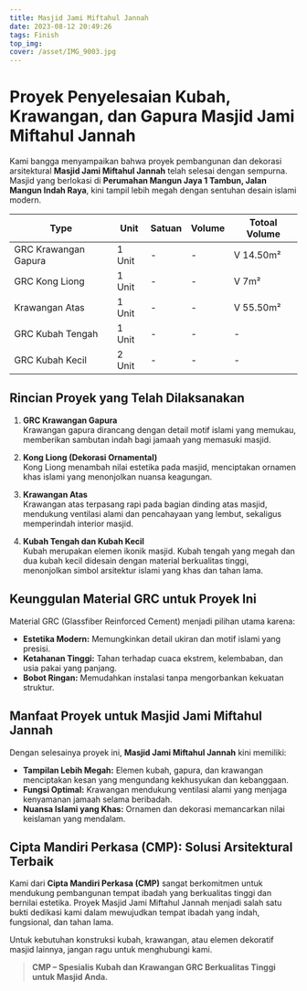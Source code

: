 ```yaml
---
title: Masjid Jami Miftahul Jannah
date: 2023-08-12 20:49:26
tags: Finish
top_img:
cover: /asset/IMG_9003.jpg
---
```

# **Proyek Penyelesaian Kubah, Krawangan, dan Gapura Masjid Jami Miftahul Jannah**  

Kami bangga menyampaikan bahwa proyek pembangunan dan dekorasi arsitektural **Masjid Jami Miftahul Jannah** telah selesai dengan sempurna. Masjid yang berlokasi di **Perumahan Mangun Jaya 1 Tambun, Jalan Mangun Indah Raya**, kini tampil lebih megah dengan sentuhan desain islami modern.  

|       Type      |  Unit  | Satuan |   Volume    | Totoal Volume |
| --------------- | ------ | ------ | ----------- | ------------- |
| GRC Krawangan Gapura | 1 Unit | - | - | V 14.50m² |
| GRC Kong Liong | 1 Unit | - | - | V 7m² |
| Krawangan Atas| 1 Unit | - | - | V 55.50m² |
| GRC Kubah Tengah | 1 Unit | - | - | - |
| GRC Kubah Kecil | 2 Unit | - | - | - |


## **Rincian Proyek yang Telah Dilaksanakan**  

1. **GRC Krawangan Gapura**  
   Krawangan gapura dirancang dengan detail motif islami yang memukau, memberikan sambutan indah bagi jamaah yang memasuki masjid.  

2. **Kong Liong (Dekorasi Ornamental)**  
   Kong Liong menambah nilai estetika pada masjid, menciptakan ornamen khas islami yang menonjolkan nuansa keagungan.  

3. **Krawangan Atas**  
   Krawangan atas terpasang rapi pada bagian dinding atas masjid, mendukung ventilasi alami dan pencahayaan yang lembut, sekaligus memperindah interior masjid.  

4. **Kubah Tengah dan Kubah Kecil**  
   Kubah merupakan elemen ikonik masjid. Kubah tengah yang megah dan dua kubah kecil didesain dengan material berkualitas tinggi, menonjolkan simbol arsitektur islami yang khas dan tahan lama.  

## **Keunggulan Material GRC untuk Proyek Ini**  
Material GRC (Glassfiber Reinforced Cement) menjadi pilihan utama karena:  
- **Estetika Modern:** Memungkinkan detail ukiran dan motif islami yang presisi.  
- **Ketahanan Tinggi:** Tahan terhadap cuaca ekstrem, kelembaban, dan usia pakai yang panjang.  
- **Bobot Ringan:** Memudahkan instalasi tanpa mengorbankan kekuatan struktur.  

## **Manfaat Proyek untuk Masjid Jami Miftahul Jannah**  
Dengan selesainya proyek ini, **Masjid Jami Miftahul Jannah** kini memiliki:  
- **Tampilan Lebih Megah:** Elemen kubah, gapura, dan krawangan menciptakan kesan yang mengundang kekhusyukan dan kebanggaan.  
- **Fungsi Optimal:** Krawangan mendukung ventilasi alami yang menjaga kenyamanan jamaah selama beribadah.  
- **Nuansa Islami yang Khas:** Ornamen dan dekorasi memancarkan nilai keislaman yang mendalam.  

## **Cipta Mandiri Perkasa (CMP): Solusi Arsitektural Terbaik**  
Kami dari **Cipta Mandiri Perkasa (CMP)** sangat berkomitmen untuk mendukung pembangunan tempat ibadah yang berkualitas tinggi dan bernilai estetika. Proyek Masjid Jami Miftahul Jannah menjadi salah satu bukti dedikasi kami dalam mewujudkan tempat ibadah yang indah, fungsional, dan tahan lama.  

Untuk kebutuhan konstruksi kubah, krawangan, atau elemen dekoratif masjid lainnya, jangan ragu untuk menghubungi kami.  

>**CMP – Spesialis Kubah dan Krawangan GRC Berkualitas Tinggi untuk Masjid Anda.**